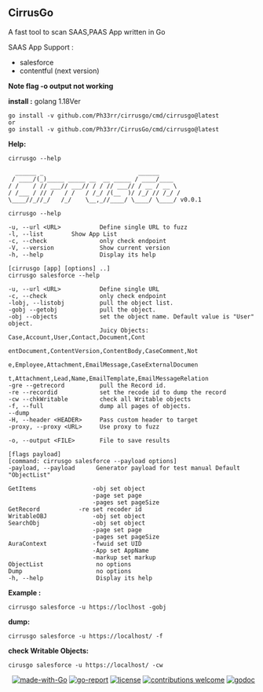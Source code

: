 ## CirrusGo
A fast tool to scan SAAS,PAAS App written in Go

SAAS App Support :

- salesforce
- contentful (next version)

**Note flag -o output not working**

**install :**
golang 1.18Ver
```console
go install -v github.com/Ph33rr/cirrusgo/cmd/cirrusgo@latest
or
go install -v github.com/Ph33rr/CirrusGo/cmd/cirrusgo@latest
```


**Help:**

```console
cirrusgo --help
```

 ```console
   ______ _                           ______
  / ____/(_)_____ _____ __  __ _____ / ____/____
 / /    / // ___// ___// / / // ___// / __ / __ \
/ /___ / // /   / /   / /_/ /(__  )/ /_/ // /_/ /
\____//_//_/   /_/    \__,_//____/ \____/ \____/ v0.0.1

cirrusgo --help

-u, --url <URL>           Define single URL to fuzz
-l, --list		  Show App List
-c, --check               only check endpoint
-V, --version             Show current version
-h, --help                Display its help

[cirrusgo [app] [options] ..]
cirrusgo salesforce --help

-u, --url <URL>           Define single URL
-c, --check               only check endpoint
-lobj, --listobj          pull the object list.
-gobj --getobj            pull the object.
-obj --objects            set the object name. Default value is "User" object.
                           Juicy Objects: Case,Account,User,Contact,Document,Cont
                           entDocument,ContentVersion,ContentBody,CaseComment,Not
                           e,Employee,Attachment,EmailMessage,CaseExternalDocumen
                           t,Attachment,Lead,Name,EmailTemplate,EmailMessageRelation
-gre --getrecord          pull the Record id.
-re --recordid            set the recode id to dump the record
-cw --chkWritable         check all Writable objects
-f, --full                dump all pages of objects.
--dump
-H, --header <HEADER>     Pass custom header to target
-proxy, --proxy <URL>     Use proxy to fuzz

-o, --output <FILE>       File to save results

[flags payload]
[command: cirrusgo salesforce --payload options]
-payload, --payload      Generator payload for test manual Default "ObjectList"

GetItems                -obj set object
                         -page set page
                         -pages set pageSize
GetRecord 	        -re set recoder id 
WritableOBJ             -obj set object  
SearchObj               -obj set object 
                         -page set page
                         -pages set pageSize
AuraContext             -fwuid set UID 
                         -App set AppName
                         -markup set markup                        
ObjectList               no options
Dump                     no options		 
-h, --help               Display its help 

```

**Example :**

```console
cirrusgo salesforce -u https://loclhost -gobj
```
**dump:**

```console
cirrusgo salesforce -u https://localhost/ -f
```
**check Writable Objects:**

```console
cirusgo salesforce -u https://localhost/ -cw
```


<img src="https://img.shields.io/badge/Open--Source--Summit-2022-blue.svg?logo=none" alt="" /></a>&nbsp;
[![made-with-Go](https://img.shields.io/badge/made%20with-Go-brightgreen.svg)](http://golang.org)
[![go-report](https://img.shields.io/badge/go%20report-A+-brightgreen.svg?style=flat)](https://img.shields.io/badge/go%20report-A+-brightgreen.svg?style=flat)
[![license](https://img.shields.io/badge/license-MIT-_red.svg)](https://opensource.org/licenses/MIT)
[![contributions welcome](https://img.shields.io/badge/contributions-welcome-brightgreen.svg?style=flat)](https://github.com/ph33rr/cirrusgo/issues)
[![godoc](https://img.shields.io/badge/godoc-reference-brightgreen.svg)](https://godoc.org/github.com/ph33rr/cirrusgo)
